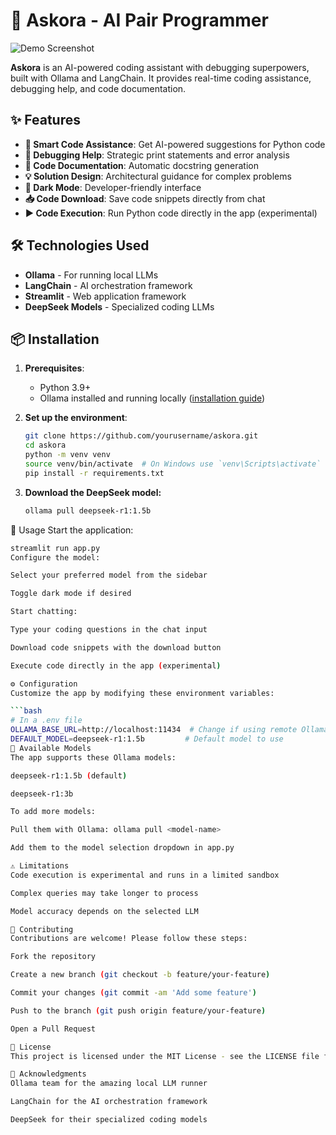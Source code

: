 # 🚀 Askora - AI Pair Programmer

![Demo Screenshot](demo.gif) <!-- Add a screenshot or GIF later -->

**Askora** is an AI-powered coding assistant with debugging superpowers, built with Ollama and LangChain. It provides real-time coding assistance, debugging help, and code documentation.

## ✨ Features

- **🧠 Smart Code Assistance**: Get AI-powered suggestions for Python code
- **🐞 Debugging Help**: Strategic print statements and error analysis
- **📝 Code Documentation**: Automatic docstring generation
- **💡 Solution Design**: Architectural guidance for complex problems
- **🌙 Dark Mode**: Developer-friendly interface
- **📥 Code Download**: Save code snippets directly from chat
- **▶️ Code Execution**: Run Python code directly in the app (experimental)

## 🛠️ Technologies Used

- **Ollama** - For running local LLMs
- **LangChain** - AI orchestration framework
- **Streamlit** - Web application framework
- **DeepSeek Models** - Specialized coding LLMs

## 📦 Installation

1. **Prerequisites**:
   - Python 3.9+
   - Ollama installed and running locally ([installation guide](https://ollama.ai/))

2. **Set up the environment**:
   ```bash
   git clone https://github.com/yourusername/askora.git
   cd askora
   python -m venv venv
   source venv/bin/activate  # On Windows use `venv\Scripts\activate`
   pip install -r requirements.txt
3. **Download the DeepSeek model:**
   ```bash
   ollama pull deepseek-r1:1.5b
🚀 Usage
Start the application:

```bash
streamlit run app.py
Configure the model:

Select your preferred model from the sidebar

Toggle dark mode if desired

Start chatting:

Type your coding questions in the chat input

Download code snippets with the download button

Execute code directly in the app (experimental)

⚙️ Configuration
Customize the app by modifying these environment variables:

```bash
# In a .env file
OLLAMA_BASE_URL=http://localhost:11434  # Change if using remote Ollama
DEFAULT_MODEL=deepseek-r1:1.5b         # Default model to use
🌟 Available Models
The app supports these Ollama models:

deepseek-r1:1.5b (default)

deepseek-r1:3b

To add more models:

Pull them with Ollama: ollama pull <model-name>

Add them to the model selection dropdown in app.py

⚠️ Limitations
Code execution is experimental and runs in a limited sandbox

Complex queries may take longer to process

Model accuracy depends on the selected LLM

🤝 Contributing
Contributions are welcome! Please follow these steps:

Fork the repository

Create a new branch (git checkout -b feature/your-feature)

Commit your changes (git commit -am 'Add some feature')

Push to the branch (git push origin feature/your-feature)

Open a Pull Request

📜 License
This project is licensed under the MIT License - see the LICENSE file for details.

🙏 Acknowledgments
Ollama team for the amazing local LLM runner

LangChain for the AI orchestration framework

DeepSeek for their specialized coding models


